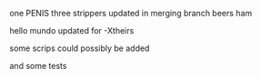 one
PENIS
three
strippers updated in merging branch
beers
ham

hello mundo updated for -Xtheirs

some scrips could possibly be added

and some tests